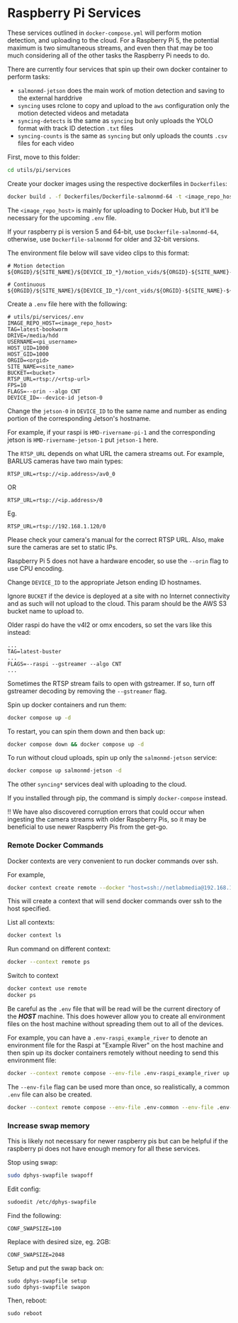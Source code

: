 # Raspberry Pi Services

These services outlined in `docker-compose.yml` will perform motion detection,
and uploading to the cloud. For a Raspberry Pi 5, the potential maximum is two
simultaneous streams, and even then that may be too much considering all of the
other tasks the Raspberry Pi needs to do.

There are currently four services that spin up their own docker container to perform tasks:

- `salmonmd-jetson` does the main work of motion detection and saving to the external harddrive
- `syncing` uses rclone to copy and upload to the `aws` configuration only the motion detected videos and metadata
- `syncing-detects` is the same as `syncing` but only uploads the YOLO format with track ID detection `.txt` files
- `syncing-counts` is the same as `syncing` but only uploads the counts `.csv` files for each video

First, move to this folder:
```bash
cd utils/pi/services
```

Create your docker images using the respective dockerfiles in `Dockerfiles`:

```bash
docker build . -f Dockerfiles/Dockerfile-salmonmd-64 -t <image_repo_host>/salmonmd:<tag>
```

The `<image_repo_host>` is mainly for uploading to Docker Hub, but it'll be necessary for
the upcoming `.env` file.

If your raspberry pi is version 5 and 64-bit, use `Dockerfile-salmonmd-64`,
otherwise, use `Dockerfile-salmonmd` for older and 32-bit versions.

The environment file below will save video clips to this format:
```
# Motion detection
${ORGID}/${SITE_NAME}/${DEVICE_ID_*}/motion_vids/${ORGID}-${SITE_NAME}-${DEVICE_ID_*}_<yyyymmdd>_<hhmmss>_M.mp4

# Continuous
${ORGID}/${SITE_NAME}/${DEVICE_ID_*}/cont_vids/${ORGID}-${SITE_NAME}-${DEVICE_ID_*}_<yyyymmdd>_<hhmmss>_C.mp4
```

Create a `.env` file here with the following:
```
# utils/pi/services/.env
IMAGE_REPO_HOST=<image_repo_host>
TAG=latest-bookworm
DRIVE=/media/hdd
USERNAME=<pi_username>
HOST_UID=1000
HOST_GID=1000
ORGID=<orgid>
SITE_NAME=<site_name>
BUCKET=<bucket>
RTSP_URL=rtsp://<rtsp-url>
FPS=10
FLAGS=--orin --algo CNT
DEVICE_ID=--device-id jetson-0
```

Change the `jetson-0` in `DEVICE_ID` to the same name and number as ending
portion of the corresponding Jetson's hostname.

For example, if your raspi is `HMD-rivername-pi-1` and the corresponding jetson
is `HMD-rivername-jetson-1` put `jetson-1` here.

The `RTSP_URL` depends on what URL the camera streams out. For example, BARLUS cameras
have two main types:
```
RTSP_URL=rtsp://<ip.address>/av0_0
```
OR
```
RTSP_URL=rtsp://<ip.address>/0
```
Eg.
```
RTSP_URL=rtsp://192.168.1.120/0
```

Please check your camera's manual for the correct RTSP URL. Also, make sure the
cameras are set to static IPs.

Raspberry Pi 5 does not have a hardware encoder, so use the `--orin` flag to
use CPU encoding.

Change `DEVICE_ID` to the appropriate Jetson ending ID hostnames.

Ignore `BUCKET` if the device is deployed at a site with no Internet connectivity and as such
will not upload to the cloud. This param should be the AWS S3 bucket name to upload to.

Older raspi do have the v4l2 or omx encoders, so set the vars like this
instead:

```
...
TAG=latest-buster
...
FLAGS=--raspi --gstreamer --algo CNT
...
```

Sometimes the RTSP stream fails to open with gstreamer. If so, turn off
gstreamer decoding by removing the `--gstreamer` flag.

Spin up docker containers and run them:
```bash
docker compose up -d
```

To restart, you can spin them down and then back up:
```bash
docker compose down && docker compose up -d
```

To run without cloud uploads, spin up only the `salmonmd-jetson` service:
```bash
docker compose up salmonmd-jetson -d
```

The other `syncing*` services deal with uploading to the cloud.

If you installed through pip, the command is simply `docker-compose` instead.

!! We have also discovered corruption errors that could occur when ingesting
the camera streams with older Raspberry Pis, so it may be beneficial to use
newer Raspberry Pis from the get-go.

### Remote Docker Commands

Docker contexts are very convenient to run docker commands over ssh.

For example,

```bash
docker context create remote --docker "host=ssh://netlabmedia@192.168.1.5"
```

This will create a context that will send docker commands over ssh to the host specified.

List all contexts:
```bash
docker context ls
```

Run command on different context:
```bash
docker --context remote ps
```

Switch to context
```bash
docker context use remote
docker ps
```

Be careful as the `.env` file that will be read will be the current directory
of the ***HOST*** machine. This does however allow you to create all
environment files on the host machine without spreading them out to all of the
devices.

For example, you can have a `.env-raspi_example_river` to denote an environment
file for the Raspi at "Example River" on the host machine and then spin up its
docker containers remotely without needing to send this environment file:

```bash
docker --context remote compose --env-file .env-raspi_example_river up -d
```

The `--env-file` flag can be used more than once, so realistically, a common
`.env` file can also be created.

```bash
docker --context remote compose --env-file .env-common --env-file .env-raspi_example_river up -d
```

### Increase swap memory

This is likely not necessary for newer raspberry pis but can be helpful if the
raspberry pi does not have enough memory for all these services.

Stop using swap:
```bash
sudo dphys-swapfile swapoff
```

Edit config:
```bash
sudoedit /etc/dphys-swapfile
```

Find the following:
```
CONF_SWAPSIZE=100
```

Replace with desired size, eg. 2GB:
```
CONF_SWAPSIZE=2048
```

Setup and put the swap back on:
```
sudo dphys-swapfile setup
sudo dphys-swapfile swapon
```

Then, reboot:
```
sudo reboot
```
